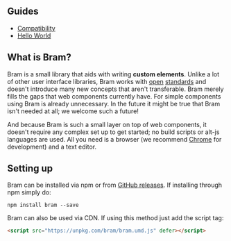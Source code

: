 ## Guides

* [Compatibility](./compat.html)
* [Hello World](./hello-world.html)

## What is Bram?

Bram is a small library that aids with writing **custom elements**. Unlike a lot of other user interface libraries, Bram works with [open](https://w3c.github.io/webcomponents/spec/custom/) [standards](https://w3c.github.io/webcomponents/spec/shadow/) and doesn't introduce many new concepts that aren't transferable. Bram merely fills the gaps that web components currently have. For simple components using Bram is already unnecessary. In the future it might be true that Bram isn't needed at all; we welcome such a future!

And because Bram is such a small layer on top of web components, it doesn't require any complex set up to get started; no build scripts or alt-js languages are used. All you need is a browser (we recommend [Chrome](https://www.google.com/chrome/) for development) and a text editor.

## Setting up

Bram can be installed via npm or from [GitHub releases](https://github.com/matthewp/bram/releases). If installing through npm simply do:

```shell
npm install bram --save
```

Bram can also be used via CDN. If using this method just add the script tag:

```html
<script src="https://unpkg.com/bram/bram.umd.js" defer></script>
```

